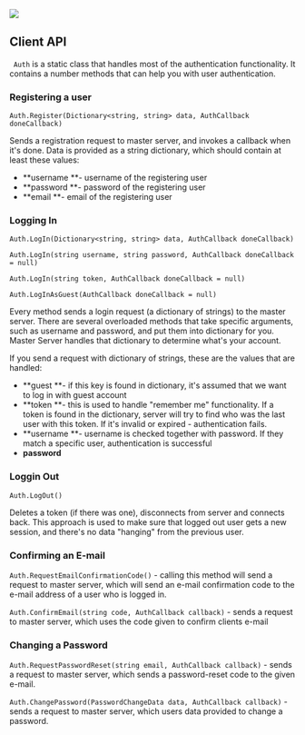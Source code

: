 ![](http://i.imgur.com/IHbHOxT.png)

## Client API

` Auth` is a static class that handles most of the authentication functionality. It contains a number methods that can help you with user authentication.

### Registering a user
`Auth.Register(Dictionary<string, string> data, AuthCallback doneCallback)`

Sends a registration request to master server, and invokes a callback when it's done. Data is provided as a string dictionary, which should contain at least these values: 

* **username **- username of the registering user
* **password **- password of the registering user
* **email **- email of the registering user

### Logging In

`Auth.LogIn(Dictionary<string, string> data, AuthCallback doneCallback)`

`Auth.LogIn(string username, string password, AuthCallback doneCallback = null)`

`Auth.LogIn(string token, AuthCallback doneCallback = null)`

`Auth.LogInAsGuest(AuthCallback doneCallback = null)`

Every method sends a login request (a dictionary of strings) to the master server. There are several overloaded methods that take specific arguments, such as username and password, and put them into dictionary for you. Master Server handles that dictionary to determine what's your account. 

If you send a request with dictionary of strings, these are the values that are handled: 

* **guest **- if this key is found in dictionary, it's assumed that we want to log in with guest account
* **token **- this is used to handle "remember me" functionality. If a token is found in the dictionary, server will try to find who was the last user with this token. If it's invalid or expired - authentication fails.
* **username **- username is checked together with password. If they match a specific user, authentication is successful
* **password**

### Loggin Out

`Auth.LogOut()`

Deletes a token (if there was one), disconnects from server and connects back. This approach is used to make sure that logged out user gets a new session, and there's no data "hanging" from the previous user. 

### Confirming an E-mail

`Auth.RequestEmailConfirmationCode()` - calling this method will send a request to master server, which will send an e-mail confirmation code to the e-mail address of a user who is logged in. 

`Auth.ConfirmEmail(string code, AuthCallback callback)` - sends a request to master server, which uses the code given to confirm clients e-mail

### Changing a Password

`Auth.RequestPasswordReset(string email, AuthCallback callback)` - sends a request to master server, which sends a password-reset code to the given e-mail.

`Auth.ChangePassword(PasswordChangeData data, AuthCallback callback)` - sends a request to master server, which users data provided to change a password.
